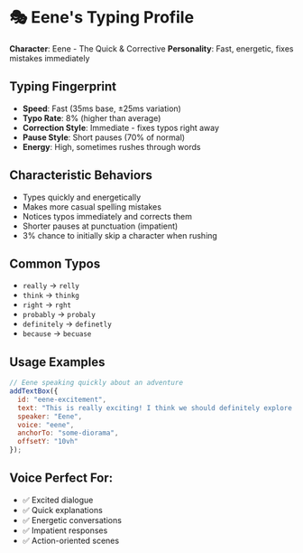 # 🎭 Eene's Typing Profile

**Character**: Eene - The Quick & Corrective
**Personality**: Fast, energetic, fixes mistakes immediately

## Typing Fingerprint
- **Speed**: Fast (35ms base, ±25ms variation)
- **Typo Rate**: 8% (higher than average)
- **Correction Style**: Immediate - fixes typos right away
- **Pause Style**: Short pauses (70% of normal)
- **Energy**: High, sometimes rushes through words

## Characteristic Behaviors
- Types quickly and energetically
- Makes more casual spelling mistakes
- Notices typos immediately and corrects them
- Shorter pauses at punctuation (impatient)
- 3% chance to initially skip a character when rushing

## Common Typos
- `really` → `relly`
- `think` → `thinkg` 
- `right` → `rght`
- `probably` → `probaly`
- `definitely` → `definetly`
- `because` → `becuase`

## Usage Examples

```javascript
// Eene speaking quickly about an adventure
addTextBox({
  id: "eene-excitement",
  text: "This is really exciting! I think we should definitely explore that mysterious door right now!",
  speaker: "Eene", 
  voice: "eene",
  anchorTo: "some-diorama",
  offsetY: "10vh"
});
```

## Voice Perfect For:
- ✅ Excited dialogue
- ✅ Quick explanations  
- ✅ Energetic conversations
- ✅ Impatient responses
- ✅ Action-oriented scenes

